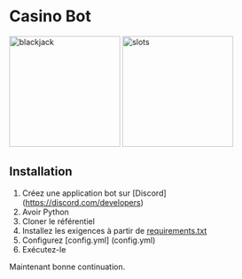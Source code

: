 # Casino Bot


<img src="./pictures/blackjack.png" alt="blackjack" height="200"/>
<img src="./pictures/slots.gif" alt="slots" width="200"/>

## Installation

1. Créez une application bot sur [Discord] (https://discord.com/developers)
2. Avoir Python
3. Cloner le référentiel
4. Installez les exigences à partir de [requirements.txt](requirements.txt)
5. Configurez [config.yml] (config.yml)
6. Exécutez-le

Maintenant bonne continuation.